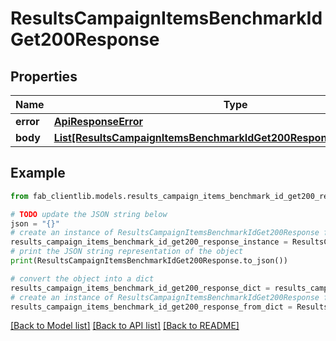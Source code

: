# ResultsCampaignItemsBenchmarkIdGet200Response


## Properties

Name | Type | Description | Notes
------------ | ------------- | ------------- | -------------
**error** | [**ApiResponseError**](ApiResponseError.md) |  | [optional] 
**body** | [**List[ResultsCampaignItemsBenchmarkIdGet200ResponseAllOfBodyInner]**](ResultsCampaignItemsBenchmarkIdGet200ResponseAllOfBodyInner.md) |  | [optional] 

## Example

```python
from fab_clientlib.models.results_campaign_items_benchmark_id_get200_response import ResultsCampaignItemsBenchmarkIdGet200Response

# TODO update the JSON string below
json = "{}"
# create an instance of ResultsCampaignItemsBenchmarkIdGet200Response from a JSON string
results_campaign_items_benchmark_id_get200_response_instance = ResultsCampaignItemsBenchmarkIdGet200Response.from_json(json)
# print the JSON string representation of the object
print(ResultsCampaignItemsBenchmarkIdGet200Response.to_json())

# convert the object into a dict
results_campaign_items_benchmark_id_get200_response_dict = results_campaign_items_benchmark_id_get200_response_instance.to_dict()
# create an instance of ResultsCampaignItemsBenchmarkIdGet200Response from a dict
results_campaign_items_benchmark_id_get200_response_from_dict = ResultsCampaignItemsBenchmarkIdGet200Response.from_dict(results_campaign_items_benchmark_id_get200_response_dict)
```
[[Back to Model list]](../README.md#documentation-for-models) [[Back to API list]](../README.md#documentation-for-api-endpoints) [[Back to README]](../README.md)


